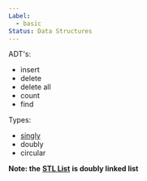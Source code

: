 ```yaml
---
Label:
  - basic
Status: Data Structures
---
```

ADT's:

- insert
- delete
- delete all
- count
- find

Types:

- [singly](https://github.com/rizimore/competitive-programming/blob/master/datastructures/singly-linked-list.cpp)
- doubly
- circular

**Note: the** [**STL List**](https://github.com/rizimore/competitive-programming/blob/master/datastructures/list.cpp) **is doubly linked list**